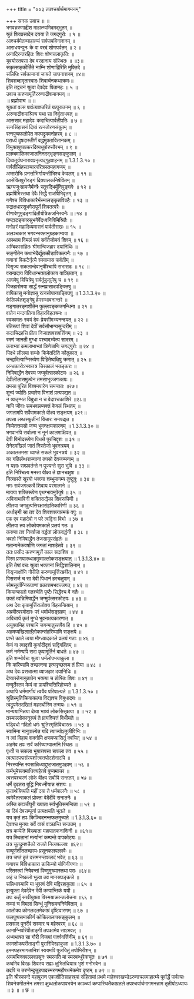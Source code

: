 +++
title = "००३ तपश्चर्यार्थमागमनम्"

+++
सनक उवाच ॥ ॥  
भगवन्नरुणाद्रीश माहात्म्यमिदमद्भुतम् ॥  
श्रुतं शिवप्रसादेन दयया ते जगद्गुरोः ॥ १ ॥  
आश्चर्यमेतन्माहात्म्यं सर्वपापविनाशनम् ॥  
आराधयन्पुनः के वा वरदं शोणपर्वतम् ॥ २ ॥  
अनादिरन्तरहितः शिवः शोणचलाकृतिः ॥  
युवयोस्तपसा देव वरदानाय संस्थितः ॥ ॥३॥  
सकृत्सङ्कीर्तिते नाम्नि शोणाद्रिरिति मुक्तिदे ॥  
सन्निधिः सर्वकामानां जायते चाघनाशनम् ॥४॥  
शिवशब्दामृतास्वादः शिवार्चनकथाक्रमः॥  
इति तद्वचनं श्रुत्वा देवदेवः पितामहः ॥ ५ ॥  
उवाच करुणामूर्तिररुणाद्रीशमानमन् ॥  
॥ ब्रह्मोवाच ॥ ॥  
श्रूयतां वत्स पार्वत्याश्चरितं यत्पुरातनम् ॥ ६ ॥  
अरुणाद्रीशमाश्रित्य यथा सा निर्वृताभवत् ॥  
आससाद महादेवः कदाचित्पार्वतीपतिः ॥ ७ ॥  
रत्नसिंहासनं दिव्यं रत्नतोरणसंयुतम् ॥  
रत्नपुष्पफलोपेत कल्पद्रुममनोहरम् ॥ ८ ॥  
परार्ध्य दृषदास्तीर्णं बद्धमुक्तावितानकम् ॥  
विमुक्तपुष्पप्रकरदिव्यधूपोरुसौरभम् ॥ ९ ॥  
प्रलम्बमालिकाजालनिनदद्भृङ्गसङ्कुलम् ॥  
दिव्यतूर्यघनारावप्रनृत्यद्गुहवाहनम् ॥ 1.3.1.3.१० ॥  
पार्वतीसिंहसञ्चारपरित्रस्तमहागजम् ॥  
अप्सरोभिः प्रनर्त्ताभिर्गायन्तीभिश्च केवलम् ॥ ११ ॥  
आसेवितपुरोरङ्गं दिक्पालकनिषेवितम् ॥  
ऋग्यजुःसामजैर्मन्त्रैः स्तुवद्भिर्मुनिपुङ्गवैः ॥ १२ ॥  
ब्रह्मर्षिभिस्तथा देवैः सिद्धै राजर्षिभिवृतम् ॥  
गणैश्च विविधाकारैर्भस्मालङ्कृतविग्रहैः ॥ १३ ॥  
रुद्राक्षधारसुभगैरापूर्णं शिवतत्परैः ॥  
वीणावेणुमृदङ्गादितौर्यत्रिकजनिस्वनैः ॥।१४ ॥  
घण्टाटङ्कारसुभगैर्वेदध्वनिविमिश्रितैः ॥  
मनोहरं महादिव्यमासनं पार्वतीसखः ॥ १५ ॥  
अलञ्चकार भगवन्भक्तानुग्रहकाम्यया ॥  
आस्थाय विमलं रूपं सर्वतेजोमयं शिवम् ॥ १६ ॥  
अम्बिकासहितः श्रीमान्विजहार दयानिधिः ॥  
सङ्गीतेन कथाभेदैर्द्यूतक्रीडाविकल्पनैः ॥ १७ ॥  
गणानां विकटैर्नृत्यै रमयामास पार्वतीम् ॥  
विसृज्य सकलान्देवानृषींश्चापि सभासदः ॥ १८ ॥  
वरान्प्रदाय विविधान्भक्तलोकाय वाञ्छितान् ॥  
आगमेषु विचित्रेषु सर्वर्तुकुसुमेषु च ॥ १९ ॥  
विजहारोमया सार्द्धं रत्नप्रासादपङ्क्तिषु ॥  
वापिकासु मनोज्ञासु रत्नसोपानपङ्क्तिषु ॥ 1.3.1.3.२० ॥  
केलिपर्वतशृङ्गेषु हेमरम्भावनान्तरे ॥  
गङ्गातरङ्गशीतेन फुल्लपङ्कजगन्धिना ॥ २१ ॥  
वातेन मन्दगतिना विहारविहतश्रमः ॥  
स्वकामतः स्वयं देवः प्रेयसीमभ्यनन्दयत् ॥ २२ ॥  
रतिरूपां शिवां देवीं सर्वसौभाग्यसुन्दरीम् ॥  
कदाचिद्रहसि प्रीता निजाज्ञावशवर्त्तिनम् ॥ २३ ॥  
रमणं जानती मुग्धा पश्चादभ्येत्य सादरम् ॥  
कराभ्यां कमलाभाभ्यां त्रिणेत्राणि जगद्गुरोः ॥ २४ ॥  
पिदधे लीलया शम्भोः किमेतदिति कौतुकात् ॥  
चन्द्रादित्याग्निरूपेण पिहितेष्वक्षिषु क्रमात् ॥ २५ ॥  
अन्धकारोऽभवत्तत्र चिरकालं भयङ्करः ॥  
निमिषार्द्धेन देवस्य जग्मुर्वत्सरकोटयः ॥ २६ ॥  
देवीलीलासमुत्थेन तमसाभूज्जगत्क्षयः ॥  
तमसा पूरितं विश्वमपारेण समन्ततः ॥२७॥  
शून्यं ज्योतिः प्रचारेण विनाशं प्रत्यपद्यत ॥  
न व्यजृम्भत विबुधा न च वेदाश्चकाशिरे ॥२८॥  
नापि जीवाः समभवन्नव्यक्तं केवलं स्थितम् ॥  
जगतामपि सर्वेषामकाले वीक्ष्य सङ्क्षयम् ॥२९॥  
तपसा लब्धस्फूर्तीनां विचारः समपद्यत ॥  
किमेतत्तमसो जन्म भुवनक्षयकारणम् ॥ 1.3.1.3.३० ॥  
भगवानपि सर्वात्मा न नूनं कालमाक्षिपत् ॥  
देवी विनोदरूपेण पिधत्ते पुरजिद्दृशः ॥ ३१ ॥  
तेनेदमखिलं जातं निस्तेजो भुवनत्रयम् ॥  
अकालतमसा व्याप्ते सकले भुवनत्रये ॥ ३२ ॥  
का गतिर्लब्धराज्यानां तपसो देवजन्मनाम् ॥  
न यज्ञाः सम्प्रवर्तन्ते न पूज्यन्ते सुरा भुवि ॥ ३३ ॥  
इति निश्चित्य मनसा वीक्ष्य ते ज्ञानचक्षुषा ॥  
नित्यास्ते सूरयो भक्त्या शम्भुमागम्य तुष्टुवुः ॥ ३४ ॥  
नमः सर्वजगत्कर्त्रे शिवाय परमात्मने ॥  
मायया शक्तिरूपेण पृथग्भावमुपेयुषे ॥ ३५ ॥  
अविनाभाविनी शक्तिराद्यैका शिवरूपिणी ॥  
लीलया जगदुत्पत्तिरक्षासंहृतिकारिणी ॥ ३६ ॥  
अर्धाङ्गी सा तव देव शिवशक्त्यात्मकं वपुः ॥  
एक एव महादेवो न परे त्वद्विना विभो ॥ ३७ ॥  
लीलया तव लोकोयमकाले प्रलयं गतः ॥  
करुणा तव निर्व्याजा वर्द्धतां लोकवर्द्धनी ॥ ३८ ॥  
भवतो निमिषार्द्धेन तेजसामुपसंहृतेः ॥  
गतान्यनेकवर्षाणि जगतां नाशहेतवे ॥ ३९ ॥  
ततः प्रसीद करुणामूर्त्ते काल सदाशिव ॥  
विरम प्रणयारब्धादमुष्माल्लोकसङ्क्षयात् ॥ 1.3.1.3.४० ॥  
इति तेषां वचः श्रुत्वा भक्तानां सिद्धिशालिनाम् ॥  
विसृजाक्षोणि गौरीति करुणामूर्त्तिरब्रवीत् ॥ ४१ ॥  
विससर्ज च सा देवी पिधानं हरचक्षुषाम् ॥  
सोमसूर्याग्निरूपाणां प्रकाशमभवज्जगत् ॥ ४२ ॥  
कियान्कालो गतश्चेति पृष्टैः सिद्धैश्च वै नतैः ॥  
उक्तं त्वन्निमिषार्द्धेन जग्मुर्वत्सरकोटयः ॥ ४३ ॥  
अथ देवः कृपामूर्त्तिरालोक्य विहसन्प्रियाम् ॥  
अब्रवीत्परमोदारः परं धर्मार्थसङ्ग्रहम् ॥ ४४ ॥  
अविचार्य कृतं मुग्धे भुवनक्षयकारणात् ॥  
अयुक्तमिह पश्यामि जगन्मातुस्तवैव हि ॥ ४५ ॥  
अहमप्यखिलाल्ँलोकान्संहरिष्यामि सङ्क्षये ॥  
प्राप्ते काले त्वया मौग्ध्यादकाले प्रलयं गताः ॥ ४६ ॥  
केयं वा त्वादृशी कुर्यादीदृशं सद्विगर्हितम् ॥  
कर्म नर्मण्यपि सदा कृपामूर्तिर्न बाधते ॥ ४७ ॥  
इति शम्भोर्वचः श्रुत्वा धर्मलोपभयाकुला ॥  
किं करिष्यामि तच्छान्त्या इत्यपृच्छत्स्म तं प्रिया ॥ ४८ ॥  
अथ देवः प्रसन्नात्मा व्याजहार दयानिधिः ॥  
देव्यास्तेनानुतापेन भक्त्या च तोषितः शिवः ॥ ४९ ॥  
मन्मूर्तेस्तव केयं वा प्रायश्चित्तिरिहोच्यते ॥  
अथापि धर्ममार्गोयं त्वयैव परिपाल्यते ॥ 1.3.1.3.५० ॥  
श्रुतिस्मृतिक्रियाकल्पा विद्याश्च विबुधादयः ॥  
त्वद्रूपमेतदखिलं महदर्थोस्मि तन्मयः ॥ ५१ ॥  
मान्ययाभिन्नया देव्या भाव्यं लोकसिसृक्षया ॥ ॥ ५२ ॥  
तस्माल्लोकानुरूपं ते प्रायश्चित्तं विधीयते ॥  
षड्विधो गदितो धर्मः श्रुतिस्मृतिविचारतः ॥ ५३ ॥  
स्वामिना नानुपाल्येत यदि त्याज्योऽनुजीविभिः ॥  
न त्वां विहाय शक्नोमि क्षणमप्यासितुं क्वचित् ॥ ५४ ॥  
अहमेव तपः सर्वं करिष्याम्यात्मनि स्थितः ॥  
पृध्वी च सकला भूयात्तपसा सफला तव ॥ ५५ ॥  
त्वत्पादपद्मसंस्पर्शात्त्वत्तपोदर्शनादपि ॥  
निरस्यन्ति स्वसान्निध्याद्दुष्टजातमुपद्रवम् ॥ ५६ ॥  
कर्मभूमेस्त्वमाधिक्यहेतवे पुण्यमाचर ॥  
त्वत्तपश्चरणं लोके वीक्ष्य सर्वोपि सन्ततम् ॥ ५७ ॥  
धर्मे दृढतरा बुद्धिं निबध्नीयान्न संशयः ॥  
कृतार्थयिष्यति महीं दया ते धर्मपालनैः ॥ ५८ ॥  
त्वमेवैतत्सकलं प्रोक्ता वेदैर्देवि सनातनैः ॥  
अस्ति काञ्चीपुरी ख्याता सर्वभूतिसमन्विता ॥ ५९ ॥  
या दिवं देवसम्पूर्णा प्रत्यक्षयति भूतले ॥  
यत्र कृतं तपः किञ्चिदनन्तफलमुच्यते ॥ 1.3.1.3.६० ॥  
देवाश्च मुनयः सर्वे वासं वाञ्छन्ति सन्ततम् ॥  
तत्र कम्पेति विख्याता महापातकनाशिनी ॥ ॥६१॥  
यत्र स्थितानां मर्त्यानां कम्पन्ते पापकोटयः ॥  
तत्र चूतद्रुमश्चैको राजते नित्यपल्लवः ॥६२॥  
सम्पूर्णशीतलच्छायः प्रसूनफलपल्लवैः ॥  
तत्र जप्तं हुतं दत्तमनन्तफलदं भवेत् ॥ ६३ ॥  
गणाश्च विविधाकारा डाकिन्यो योगिनीगणाः ॥  
परितस्त्वां निषेवन्तां विष्णुमुख्यास्तथा पराः ॥६४॥  
अहं च निष्कलो भूत्वा तव मानसपङ्कजे ॥  
सन्निधास्यामि मा भूस्त्वं देवि मद्विरहाकुला ॥ ६५ ॥  
इत्युक्ता देवदेवेन देवी कम्पान्तिकं ययौ ॥  
तपः कर्तुं सखीयुक्ता विस्मयाक्रान्तलोचना ॥६६ ॥  
कम्पां च विमलां सिन्धुं मुनिसमघनिषेविताम् ॥  
आलोक्य कोमलदलमेकाम्रं दृष्टिवारणम् ॥ ६७ ॥  
फलपुष्पसमाकीर्णं कोकिलालापसङ्कुलम् ॥  
प्रससाद पुनर्देवं सस्मार च महेश्वरम् ॥ ६८ ॥  
कामाग्निपरिवीताङ्गी तपःक्षामेव साऽभवत् ॥  
अभ्यभाषत सा गौरी विजयां पार्श्ववर्त्तिनीम् ॥ ६९ ॥  
कामशोकपरीताङ्गी पुरारिविरहाकुला ॥ 1.3.1.3.७० ॥  
इममघहरमागतानिशं स्वयमपि पूजयितुं तपोभिरीशम् ॥  
अयमभिनवपल्लवप्रसूनः स्मरयति मां स्मरबन्धुरेकचूतः ॥ ७१ ॥  
कथमिव विरहः शिवस्य सह्यः क्षुभितधियात्र भृशं मनोभवेन ॥  
तदपि च तरुणेन्दुचूडपादस्मरणमहौषधमेकमेव दृष्टम् ॥ ७२ ॥ ॥  
इति श्रीस्कान्दे महापुराण एकाशीतिसाहस्र्यां संहितायां प्रथमे माहेश्वरखण्डेऽरुणाचलमाहात्म्ये पूर्वार्द्धे पार्वत्याः शिवनेत्रमीलनेन तमसा क्षुब्धलोकपापभयेन काञ्च्यां कम्पास्थितैकाम्रतले तपश्चर्यार्थमागमनन्नाम तृतीयोऽध्यायः ॥ ३ ॥ ॥ छ ॥